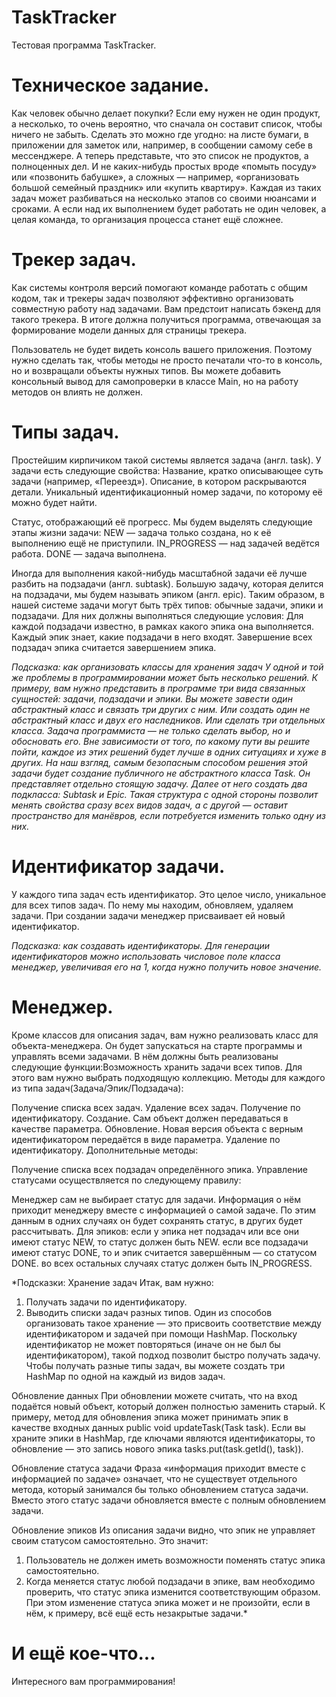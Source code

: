 # TaskTracker
Тестовая программа TaskTracker.

# Техническое задание.
Как человек обычно делает покупки? Если ему нужен не один продукт, 
а несколько, то очень вероятно, что сначала он составит список, чтобы ничего не забыть.
Сделать это можно где угодно: на листе бумаги, в приложении для заметок или, например, в сообщении самому себе в мессенджере.
А теперь представьте, что это список не продуктов, а полноценных дел. 
И не каких-нибудь простых вроде «помыть посуду» или «позвонить бабушке», 
а сложных — например, «организовать большой семейный праздник» или «купить квартиру». 
Каждая из таких задач может разбиваться на несколько этапов со своими нюансами и сроками. 
А если над их выполнением будет работать не один человек, а целая команда, то организация процесса станет ещё сложнее.

# Трекер задач.
Как системы контроля версий помогают команде работать с общим кодом,
так и трекеры задач позволяют эффективно организовать совместную работу над задачами. 
Вам предстоит написать бэкенд для такого трекера. В итоге должна получиться программа, 
отвечающая за формирование модели данных для страницы трекера.

Пользователь не будет видеть консоль вашего приложения. 
Поэтому нужно сделать так, чтобы методы не просто печатали что-то в консоль, но и возвращали объекты нужных типов. 
Вы можете добавить консольный вывод для самопроверки в класcе Main, но на работу методов он влиять не должен.

# Типы задач.
Простейшим кирпичиком такой системы является задача (англ. task). У задачи есть следующие свойства:
Название, кратко описывающее суть задачи (например, «Переезд»).
Описание, в котором раскрываются детали.
Уникальный идентификационный номер задачи, по которому её можно будет найти.

Статус, отображающий её прогресс. Мы будем выделять следующие этапы жизни задачи:
NEW — задача только создана, но к её выполнению ещё не приступили.
IN_PROGRESS — над задачей ведётся работа.
DONE — задача выполнена.

Иногда для выполнения какой-нибудь масштабной задачи её лучше разбить на подзадачи (англ. subtask). 
Большую задачу, которая делится на подзадачи, мы будем называть эпиком (англ. epic).
Таким образом, в нашей системе задачи могут быть трёх типов: обычные задачи, эпики и подзадачи. 
Для них должны выполняться следующие условия:
Для каждой подзадачи известно, в рамках какого эпика она выполняется.
Каждый эпик знает, какие подзадачи в него входят.
Завершение всех подзадач эпика считается завершением эпика.

*Подсказка: как организовать классы для хранения задач
У одной и той же проблемы в программировании может быть несколько решений. 
К примеру, вам нужно представить в программе три вида связанных сущностей: задачи, подзадачи и эпики. 
Вы можете завести один абстрактный класс и связать три других с ним. 
Или создать один не абстрактный класс и двух его наследников. Или сделать три отдельных класса. 
Задача программиста — не только сделать выбор, но и обосновать его. 
Вне зависимости от того, по какому пути вы решите пойти, каждое из этих решений будет лучше в одних ситуациях и хуже в других.
На наш взгляд, самым безопасным способом решения этой задачи будет создание публичного не абстрактного класса Task. 
Он представляет отдельно стоящую задачу. Далее от него создать два подкласса: Subtask и Epic. 
Такая структура с одной стороны позволит менять свойства сразу всех видов задач, а с другой — оставит пространство для манёвров, 
если потребуется изменить только одну из них.*

# Идентификатор задачи.
У каждого типа задач есть идентификатор. Это целое число, уникальное для всех типов задач. 
По нему мы находим, обновляем, удаляем задачи. При создании задачи менеджер присваивает ей новый идентификатор.

*Подсказка: как создавать идентификаторы.
Для генерации идентификаторов можно использовать числовое поле класса менеджер, 
увеличивая его на 1, когда нужно получить новое значение.*

# Менеджер.
Кроме классов для описания задач, вам нужно реализовать класс для объекта-менеджера. 
Он будет запускаться на старте программы и управлять всеми задачами. 
В нём должны быть реализованы следующие функции:Возможность хранить задачи всех типов. 
Для этого вам нужно выбрать подходящую коллекцию.
Методы для каждого из типа задач(Задача/Эпик/Подзадача):

Получение списка всех задач.
Удаление всех задач.
Получение по идентификатору.
Создание. Сам объект должен передаваться в качестве параметра.
Обновление. Новая версия объекта с верным идентификатором передаётся в виде параметра.
Удаление по идентификатору.
Дополнительные методы:

Получение списка всех подзадач определённого эпика.
Управление статусами осуществляется по следующему правилу:

Менеджер сам не выбирает статус для задачи. Информация о нём приходит менеджеру вместе с информацией о самой задаче. По этим данным в одних случаях он будет сохранять статус, в других будет рассчитывать.
Для эпиков:
если у эпика нет подзадач или все они имеют статус NEW, то статус должен быть NEW.
если все подзадачи имеют статус DONE, то и эпик считается завершённым — со статусом DONE.
во всех остальных случаях статус должен быть IN_PROGRESS.

*Подсказки:
Хранение задач
Итак, вам нужно:
1. Получать задачи по идентификатору.
2. Выводить списки задач разных типов.
   Один из способов организовать такое хранение — это присвоить соответствие между идентификатором и задачей при помощи HashMap. 
   Поскольку идентификатор не может повторяться (иначе он не был бы идентификатором), такой подход позволит быстро получать задачу.
   Чтобы получать разные типы задач, вы можете создать три HashMap по одной на каждый из видов задач.

Обновление данных
При обновлении можете считать, что на вход подаётся новый объект, который должен полностью заменить старый. 
К примеру, метод для обновления эпика может принимать эпик в качестве входных данных public void updateTask(Task task). 
Если вы храните эпики в HashMap, где ключами являются идентификаторы, 
то обновление — это запись нового эпика tasks.put(task.getId(), task)).

Обновление статуса задачи
Фраза «информация приходит вместе с информацией по задаче» означает, 
что не существует отдельного метода, который занимался бы только обновлением статуса задачи. 
Вместо этого статус задачи обновляется вместе с полным обновлением задачи.

Обновление эпиков
Из описания задачи видно, что эпик не управляет своим статусом самостоятельно. Это значит:
1. Пользователь не должен иметь возможности поменять статус эпика самостоятельно.
2. Когда меняется статус любой подзадачи в эпике, вам необходимо проверить, 
   что статус эпика изменится соответствующим образом. 
   При этом изменение статуса эпика может и не произойти, если в нём, к примеру, всё ещё есть незакрытые задачи.*

# И ещё кое-что...
Интересного вам программирования!


